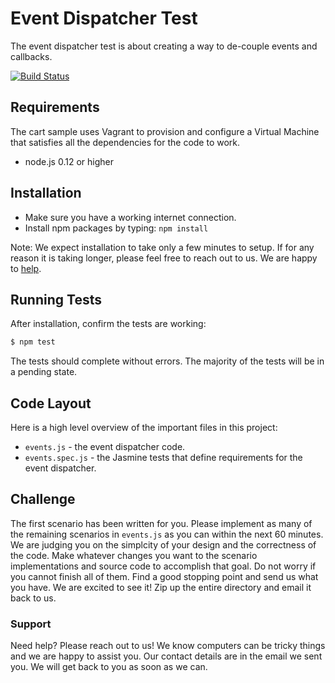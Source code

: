 # Event Dispatcher Test

The event dispatcher test is about creating a way to de-couple events and callbacks.

[![Build Status](https://travis-ci.org/hautelook/event-dispatcher-test.svg)](https://travis-ci.org/hautelook/event-dispatcher-test)

## Requirements

The cart sample uses Vagrant to provision and configure a Virtual Machine that satisfies all the dependencies for the code to work.

   * node.js 0.12 or higher

## Installation

   * Make sure you have a working internet connection.
   * Install npm packages by typing: `npm install`

Note: We expect installation to take only a few minutes to setup. If for any reason it is taking longer, please feel free to reach out to us. We are happy to [help](#support).

## Running Tests

After installation, confirm the tests are working:

```bash
$ npm test
```

The tests should complete without errors. The majority of the tests will be in a pending state.

## Code Layout

Here is a high level overview of the important files in this project:

   * `events.js` - the event dispatcher code.
   * `events.spec.js` - the Jasmine tests that define requirements for the event dispatcher.

## Challenge

The first scenario has been written for you. Please implement as many of the remaining scenarios in `events.js` as you can within the next 60 minutes. We are judging you on the simplcity of your design and the correctness of the code. Make whatever changes you want to the scenario implementations and source code to accomplish that goal. Do not worry if you cannot finish all of them. Find a good stopping point and send us what you have. We are excited to see it! Zip up the entire directory and email it back to us.

### Support

Need help? Please reach out to us! We know computers can be tricky things and we are happy to assist you. Our contact details are in the email we sent you. We will get back to you as soon as we can.


